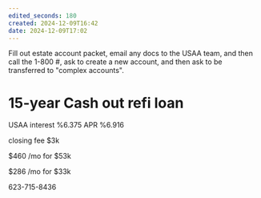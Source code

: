 ```yaml
---
edited_seconds: 180
created: 2024-12-09T16:42
date: 2024-12-09T17:02
---
```

Fill out estate account packet, email any docs to the USAA team, and then call the 1-800 #, ask to create a new account, and then ask to be transferred to "complex accounts".

# 15-year Cash out refi loan

USAA interest %6.375 APR %6.916

closing fee $3k

$460 /mo for $53k

$286 /mo for $33k

623-715-8436